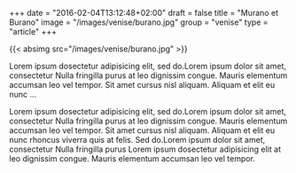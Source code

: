 +++
date = "2016-02-04T13:12:48+02:00"
draft = false
title = "Murano et Burano"
image = "/images/venise/burano.jpg"
group = "venise"
type = "article"
+++


{{< absimg src="/images/venise/burano.jpg" >}}

Lorem ipsum dosectetur adipisicing elit, sed do.Lorem ipsum dolor sit amet, consectetur Nulla fringilla purus at leo dignissim congue. Mauris elementum accumsan leo vel tempor. Sit amet cursus nisl aliquam. Aliquam et elit eu nunc …



Lorem ipsum dosectetur adipisicing elit, sed do.Lorem ipsum dolor sit amet, consectetur Nulla fringilla purus at leo dignissim congue. Mauris elementum accumsan leo vel tempor. Sit amet cursus nisl aliquam. Aliquam et elit eu nunc rhoncus viverra quis at felis. Sed do.Lorem ipsum dolor sit amet, consectetur Nulla fringilla purus Lorem ipsum dosectetur adipisicing elit at leo dignissim congue. Mauris elementum accumsan leo vel tempor.